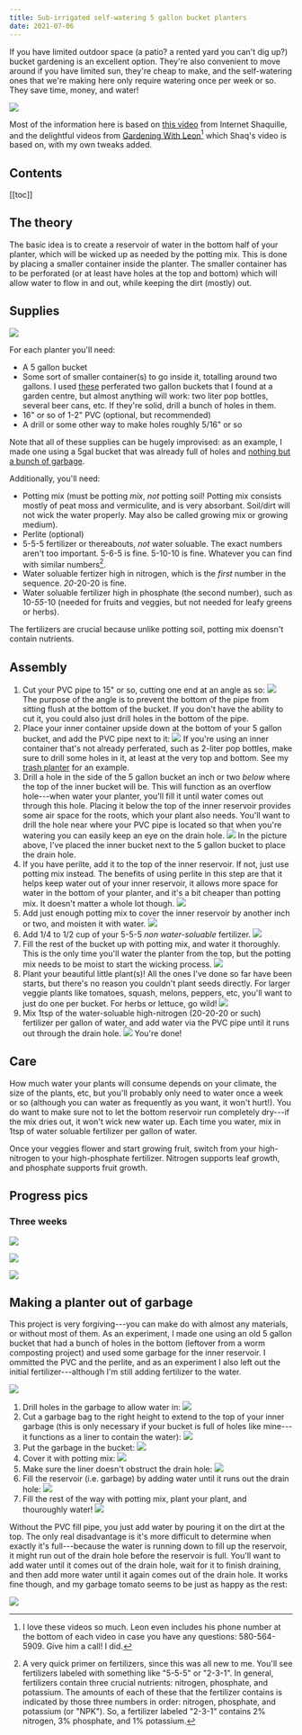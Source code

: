 ```yaml
---
title: Sub-irrigated self-watering 5 gallon bucket planters
date: 2021-07-06
---
```

If you have limited outdoor space (a patio? a rented yard you can't dig up?) bucket gardening is an excellent option. They're also convenient to move around if you have limited sun, they're cheap to make, and the self-watering ones that we're making here only require watering once per week or so. They save time, money, and water!

![](collage.jpeg)

Most of the information here is based on [this video](https://www.youtube.com/watch?v=mRhLZM-cJZ0) from Internet Shaquille, and the delightful videos from [Gardening With Leon](https://www.youtube.com/channel/UCSDYs9sd2_BlLuWSiEr7TJQ)[^1] which Shaq's video is based on, with my own tweaks added.

## Contents
[[toc]]

## The theory

The basic idea is to create a reservoir of water in the bottom half of your planter, which will be wicked up as needed by the potting mix. This is done by placing a smaller container inside the planter. The smaller container has to be perforated (or at least have holes at the top and bottom) which will allow water to flow in and out, while keeping the dirt (mostly) out.

## Supplies

![](supplies.jpeg)

For each planter you'll need:
- A 5 gallon bucket
- Some sort of smaller container(s) to go inside it, totalling around two gallons. I used [these](IMG_8142.jpeg) perferated two gallon buckets that I found at a garden centre, but almost anything will work: two liter pop bottles, several beer cans, etc. If they're solid, drill a bunch of holes in them.
- 16" or so of 1-2" PVC (optional, but recommended)
- A drill or some other way to make holes roughly 5/16" or so

Note that all of these supplies can be hugely improvised: as an example, I made one using a 5gal bucket that was already full of holes and [nothing but a bunch of garbage](#making-a-planter-out-of-garbage).

Additionally, you'll need:
- Potting mix (must be potting *mix*, *not* potting soil! Potting mix consists mostly of peat moss and vermiculite, and is very absorbant. Soil/dirt will not wick the water properly. May also be called growing mix or growing medium).
- Perlite (optional)
- 5-5-5 fertilizer or thereabouts, *not* water soluable. The exact numbers aren't too important. 5-6-5 is fine. 5-10-10 is fine. Whatever you can find with similar numbers[^2].
- Water soluable fertizer high in nitrogen, which is the *first* number in the sequence. *20*-20-20 is fine.
- Water soluable fertilizer high in phosphate (the second number), such as 10-*55*-10 (needed for fruits and veggies, but not needed for leafy greens or herbs).

The fertilizers are crucial because unlike potting soil, potting mix doensn't contain nutrients.

## Assembly

1. Cut your PVC pipe to 15" or so, cutting one end at an angle as so:
  ![](pvc.jpeg)
  The purpose of the angle is to prevent the bottom of the pipe from sitting flush at the bottom of the bucket. If you don't have the ability to cut it, you could also just drill holes in the bottom of the pipe.
2. Place your inner container upside down at the bottom of your 5 gallon bucket, and add the PVC pipe next to it:
  ![](innerbucket.jpeg)
  If you're using an inner container that's not already perferated, such as 2-liter pop bottles, make sure to drill some holes in it, at least at the very top and bottom. See my [trash planter](#making-a-planter-out-of-garbage) for an example.
3. Drill a hole in the side of the 5 gallon bucket an inch or two *below* where the top of the inner bucket will be. This will function as an overflow hole---when water your planter, you'll fill it until water comes out through this hole. Placing it below the top of the inner reservoir provides some air space for the roots, which your plant also needs. You'll want to drill the hole near where your PVC pipe is located so that when you're watering you can easily keep an eye on the drain hole.
  ![](overflow-hole.jpeg)
  In the picture above, I've placed the inner bucket next to the 5 gallon bucket to place the drain hole.
4. If you have perilte, add it to the top of the inner reservoir. If not, just use potting mix instead. The benefits of using perlite in this step are that it helps keep water out of your inner reservoir, it allows more space for water in the bottom of your planter, and it's a bit cheaper than potting mix. It doesn't matter a whole lot though.
  ![](perlite.jpeg)
5. Add just enough potting mix to cover the inner reservoir by another inch or two, and moisten it with water.
  ![](moisten.jpeg)
6. Add 1/4 to 1/2 cup of your 5-5-5 *non water-soluable* fertilizer.
  ![](fertilizer.jpeg)
7. Fill the rest of the bucket up with potting mix, and water it thoroughly. This is the only time you'll water the planter from the top, but the potting mix needs to be moist to start the wicking process.
  ![](fill.jpeg)
8. Plant your beautiful little plant(s)! All the ones I've done so far have been starts, but there's no reason you couldn't plant seeds directly. For larger veggie plants like tomatoes, squash, melons, peppers, etc, you'll want to just do one per bucket. For herbs or lettuce, go wild!
  ![](plant.jpeg)
9. Mix 1tsp of the water-soluable high-nitrogen (20-20-20 or such) fertilizer per gallon of water, and add water via the PVC pipe until it runs out through the drain hole. 
  ![](overflow.jpeg)
  You're done!

## Care

How much water your plants will consume depends on your climate, the size of the plants, etc, but you'll probably only need to water once a week or so (although you can water as frequently as you want, it won't hurt!). You do want to make sure not to let the bottom reservoir run completely dry---if the mix dries out, it won't wick new water up. Each time you water, mix in 1tsp of water soluable fertilizer per gallon of water.

Once your veggies flower and start growing fruit, switch from your high-nitrogen to your high-phosphate fertilizer. Nitrogen supports leaf growth, and phosphate supports fruit growth.

## Progress pics
### Three weeks
![](IMG_8414.jpeg)

![](IMG_8415.jpeg)

![](IMG_8417.jpeg)


## Making a planter out of garbage

This project is very forgiving---you can make do with almost any materials, or without most of them. As an experiment, I made one using an old 5 gallon bucket that had a bunch of holes in the bottom (leftover from a worm composting project) and used some garbage for the inner reservoir. I ommitted the PVC and the perlite, and as an experiment I also left out the initial fertilizer---although I'm still adding fertilizer to the water.

![](garbage.jpeg)

1. Drill holes in the garbage to allow water in:
![](garbage1.jpeg)
2. Cut a garbage bag to the right height to extend to the top of your inner garbage (this is only necessary if your bucket is full of holes like mine---it functions as a liner to contain the water):
![](garbage2.jpeg)
3. Put the garbage in the bucket:
![](garbage3.jpeg)
4. Cover it with potting mix:
![](garbage4.jpeg)
5. Make sure the liner doesn't obstruct the drain hole:
![](garbage5.jpeg)
6. Fill the reservoir (i.e. garbage) by adding water until it runs out the drain hole:
![](garbage6.jpeg)
7. Fill the rest of the way with potting mix, plant your plant, and thouroughly water!
![](garbage9.jpeg)

Without the PVC fill pipe, you just add water by pouring it on the dirt at the top. The only real disadvantage is it's more difficult to determine when exactly it's full---because the water is running down to fill up the reservoir, it might run out of the drain hole before the reservoir is full. You'll want to add water until it comes out of the drain hole, wait for it to finish draining, and then add more water until it again comes out of the drain hole. It works fine though, and my garbage tomato seems to be just as happy as the rest:

![](garbage10.jpeg)


[^1]: I love these videos so much. Leon even includes his phone number at the bottom of each video in case you have any questions: 580-564-5909. Give him a call! I did.

[^2]: A very quick primer on fertilizers, since this was all new to me. You'll see fertilizers labeled with something like "5-5-5" or "2-3-1". In general, fertilizers contain three crucial nutrients: nitrogen, phosphate, and potassium. The amounts of each of these that the fertilizer contains is indicated by those three numbers in order: nitrogen, phosphate, and potassium (or "NPK"). So, a fertilizer labeled "2-3-1" contains 2% nitrogen, 3% phosphate, and 1% potassium.
